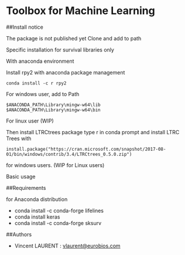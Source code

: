 # Toolbox for Machine Learning

##Install notice

The package is not published yet Clone and add to path

Specific installation for survival libraries only

With anaconda environment

Install rpy2 with anaconda package management

    conda install -c r rpy2

For windows user, add to Path 

    $ANACONDA_PATH\Library\mingw-w64\lib
    $ANACONDA_PATH\Library\mingw-w64\bin

For linux user (WIP)



Then install LTRCtrees package type r in conda prompt and install LTRC Trees with 

    install.package("https://cran.microsoft.com/snapshot/2017-08-01/bin/windows/contrib/3.4/LTRCtrees_0.5.0.zip")

for windows users. (WIP for Linux users)

Basic usage



##Requirements

for Anaconda distribution

- conda install -c conda-forge lifelines
- conda install keras
- conda install -c conda-forge sksurv



##Authors

- Vincent LAURENT : vlaurent@eurobios.com
